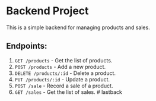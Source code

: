 
# Backend Project

This is a simple backend for managing products and sales.

## Endpoints:

1. `GET /products` - Get the list of products.
2. `POST /products` - Add a new product.
3. `DELETE /products/:id` - Delete a product.
4. `PUT /products/:id` - Update a product.
5. `POST /sale` - Record a sale of a product.
6. `GET /sales` - Get the list of sales.
    #   l a s t b a c k  
 